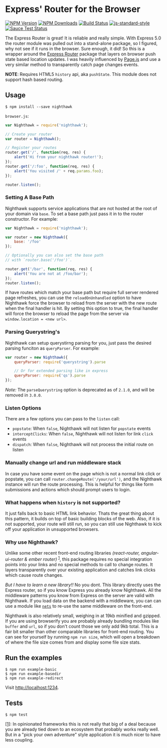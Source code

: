 # Express' Router for the Browser

[![NPM Version][npm-image]][npm-url]
[![NPM Downloads][downloads-image]][downloads-url]
[![Build Status](https://travis-ci.org/wesleytodd/nighthawk.svg?branch=master)](https://travis-ci.org/wesleytodd/nighthawk)
[![js-standard-style](https://img.shields.io/badge/code%20style-standard-brightgreen.svg)](https://github.com/standard/standard)
[![Sauce Test Status](https://saucelabs.com/buildstatus/wesleytodd123)](https://saucelabs.com/u/wesleytodd123)

The Express Router is great!  It is reliable and really simple.  With Express 5.0 the router module was pulled out into a stand-alone package, 
so I figured, why not see if it runs in the browser.  Sure enough, it did!  So this is a wrapper around the [Express Router](https://github.com/pillarjs/router) 
package that layers on browser push state based location updates.  I was heavily influenced by [Page.js](https://visionmedia.github.io/page.js/) and use a 
very similar method to transparently catch page changes events.

**NOTE**: Requires HTML5 `history` api, aka `pushState`.  This module does not support hash based routing.

## Usage

```
$ npm install --save nighthawk
```

`browser.js`:

```javascript
var Nighthawk = require('nighthawk');

// Create your router
var router = Nighthawk();

// Register your routes
router.get('/', function(req, res) {
	alert('Hi from your nighthawk router!');
});
router.get('/:foo', function(req, res) {
	alert('You visited /' + req.params.foo);
});

router.listen();
```

### Setting A Base Path

Nighthawk supports service applications that are not hosted at the root of your domain via `base`.  To set a base path just pass it in to 
the router constructor.  For example:

```javascript
var Nighthawk = require('nighthawk');

var router = new Nighthawk({
	base: '/foo'
});

// Optionally you can also set the base path
// with `router.base('/foo')`.

router.get('/bar', function(req, res) {
	alert('You are not at /foo/bar');
});
router.listen();
```

If have routes which match your base path but require full server rendered page refreshes, you
can use the `reloadOnUnhandled` option to have Nighthawk force the browser to reload from the server with the new
route when the final handler is hit.  By setting this option to true, the final handler will force the browser to
reload the page from the server via `window.location = <new url>`.

### Parsing Querystring's

Nighthawk can setup querystirng parsing for you, just pass the desired parsing funciton as `queryParser`.  For example:

```javascript
var router = new Nighthawk({
	queryParser: require('querystring').parse

	// Or for extended parsing like in express
	queryParser: require('qs').parse
});
```

*Note:* The `parseQuerystring` option is deprecated as of `2.1.0`, and will be removed in `3.0.0`.

### Listen Options

There are a few options you can pass to the `listen` call:

- `popstate`: When `false`, Nighthawk will not listen for `popstate` events
- `interceptClicks`: When `false`, Nighthawk will not listen for link `click` events
- `dispatch`: When `false`, Nighthawk will not process the initial route on listen

### Manually change url and run middleware stack

In case you have some event on the page which is not a normal link click or popstate, you can
call `router.changeRoute('/your/url')`, and the Nighthawk instance will run the route processing.
This is helpful for things like form submissions and actions which should prompt users to login.

### What happens when `history` is not supported?

It just falls back to basic HTML link behavior.  Thats the great thing about this pattern, it builds on top of basic building blocks of the web.  Also, 
if it is not supported, your route will still run, so you can still use Nighthawk to kick off your application in unsupported browsers.

### Why use Nighthawk?

Unlike some other recent front-end routing libraries _(react-router, angular-ui-router & ember router)_ <sup>[1](#fn1)</sup>, this 
package requires no special integration points into your links and no special methods to call to change routes.  It layers transparently over your existing 
application and catches link clicks which cause route changes.

*But I have to learn a new library!!*  No you dont.  This library directly uses the Express router, so if you know Express you already know Nighthawk.  All
the middleware patterns you know from Express on the server are valid with Nighthawk.  If you load data on the backend with a middleware, you can can use
a module like [`nets`](use://github.com/maxogden/nets) to re-use the same middleware on the front-end.

Nighthawk is also relatively small, weighing in at 19kb minified and gzipped.  If you are using browserify you are probably already bundling modules like `buffer` 
and `url`, so if you don't count those we only add 9kb total.  This is a fair bit smaller than other comparable libraries for front-end routing.  You 
can see for yourself by running `npm run size`, which will open a breakdown of where the file size comes from and display some file size stats.

## Run the examples

```
$ npm run example-basic
$ npm run example-basedir
$ npm run example-redirect
```

Visit [http://localhost:1234](http://localhost:1234).

## Tests

```
$ npm test
```

<a name="fn1" href="#fn1">[1]</a>: In opinionated frameworks this is not really that big of a deal because you are already tied down 
to an ecosystem that probably works really well.  But in a "pick your own adventure" style application it is much nicer to have less coupling.

[npm-image]: https://img.shields.io/npm/v/nighthawk.svg
[npm-url]: https://npmjs.org/package/nighthawk
[downloads-image]: https://img.shields.io/npm/dm/nighthawk.svg
[downloads-url]: https://npmjs.org/package/nighthawk

